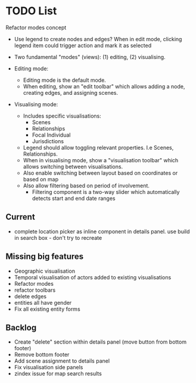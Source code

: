 # TODO List
Refactor modes concept

- Use legend to create nodes and edges? When in edit mode, clicking legend item could trigger action and mark it as selected

- Two fundamental "modes" (views): (1) editing, (2) visualising.
- Editing mode:
  - Editing mode is the default mode.
  - When editing, show an "edit toolbar" which allows adding a node, creating edges, and assigning scenes.
- Visualising mode:
  - Includes specific visualisations:
    - Scenes
    - Relationships
    - Focal Individual
    - Jurisdictions
  - Legend should allow toggling relevant properties. I.e Scenes, Relationships.
  - When in visualising mode, show a "visualisation toolbar" which allows switching between visualisations.
  - Also enable switching between layout based on coordinates or based on map
  - Also allow filtering based on period of involvement.
    - Filtering component is a two-way slider which automatically detects start and end date ranges

## Current

- complete location picker as inline component in details panel. use build in search box - don't try to recreate
## Missing big features

- Geographic visualisation
- Temporal visualisation of actors added to existing visualisations
- Refactor modes
- refactor toolbars
- delete edges
- entities all have gender
- Fix all existing entity forms

## Backlog

- Create "delete" section within details panel (move button from bottom footer)
- Remove bottom footer
- Add scene assignment to details panel
- Fix visualisation side panels
- zindex issue for map search results
